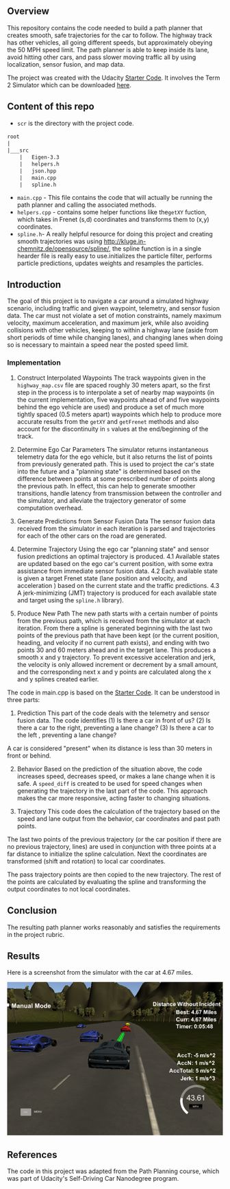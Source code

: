 ## Overview
This repository contains the code needed to build a path planner that creates smooth, safe trajectories for the car to follow. The highway track has other vehicles, all going different speeds, but approximately obeying the 50 MPH speed limit. The path planner is able to keep inside its lane, avoid hitting other cars, and pass slower moving traffic all by using localization, sensor fusion, and map data.

The project was created with the Udacity [Starter Code](https://github.com/udacity/CarND-Path-Planning-Project).
It involves the Term 2 Simulator which can be downloaded [here](https://github.com/udacity/self-driving-car-sim/releases/tag/T3_v1.2).

## Content of this repo
- `scr` is the directory with the project code.
```
root
|   
|___src
    |   Eigen-3.3
    |   helpers.h
    |   json.hpp
    |   main.cpp
    |   spline.h
```
  - `main.cpp` -  This file contains the code that will actually be running the path planner and calling the associated methods.
  - `helpers.cpp` - contains some helper functions like the`getXY` fuction, which takes in Frenet (s,d) coordinates and transforms them to (x,y) coordinates.
  - `spline.h`- A really helpful resource for doing this project and creating smooth trajectories was using http://kluge.in-chemnitz.de/opensource/spline/, the spline function is in a single hearder file is really easy to use.initializes the particle filter, performs particle predictions, updates weights and resamples the particles.

## Introduction
The goal of this project is to navigate a car around a simulated highway scenario, including traffic and given waypoint, telemetry, and sensor fusion data. The car must not violate a set of motion constraints, namely maximum velocity, maximum acceleration, and maximum jerk, while also avoiding collisions with other vehicles, keeping to within a highway lane (aside from short periods of time while changing lanes), and changing lanes when doing so is necessary to maintain a speed near the posted speed limit.

### Implementation

1. Construct Interpolated Waypoints 
The track waypoints given in the `highway_map.csv` file are spaced roughly 30 meters apart, so the first step in the process is to interpolate a set of nearby map waypoints (in the current implementation, five waypoints ahead of and five waypoints behind the ego vehicle are used) and produce a set of much more tightly spaced (0.5 meters apart) waypoints which help to produce more accurate results from the `getXY` and `getFrenet` methods and also account for the discontinuity in `s` values at the end/beginning of the track.

2. Determine Ego Car Parameters
The simulator returns instantaneous telemetry data for the ego vehicle, but it also returns the list of points from previously generated path. This is used to project the car's state into the future and a "planning state" is determined based on the difference between points at some prescribed number of points along the previous path. In effect, this can help to generate smoother transitions, handle latency from transmission between the controller and the simulator, and alleviate the trajectory generator of some computation overhead.

3. Generate Predictions from Sensor Fusion Data
The sensor fusion data received from the simulator in each iteration is parsed and trajectories for each of the other cars on the road are generated.

4. Determine Trajectory
Using the ego car "planning state" and sensor fusion predictions an optimal trajectory is produced. 
4.1  Available states are updated based on the ego car's current position, with some extra assistance from immediate sensor fusion data. 
4.2  Each available state is given a target Frenet state (lane position and velocity, and acceleration ) based on the current state and the traffic predictions. 
4.3  A jerk-minimizing (JMT) trajectory is produced for each available state and target  using the `spline.h` library).

5. Produce New Path
The new path starts with a certain number of points from the previous path, which is received from the simulator at each iteration. From there a spline is generated beginning with the last two points of the previous path that have been kept (or the current position, heading, and velocity if no current path exists), and ending with two points 30 and 60 meters ahead and in the target lane. This produces a smooth x and y trajectory. To prevent excessive acceleration and jerk, the velocity is only allowed increment or decrement by a small amount, and the corresponding next x and y points are calculated along the x and y splines created earlier. 

The code in main.cpp is based on the [Starter Code](https://github.com/udacity/CarND-Path-Planning-Project).
It can be understood in three parts:

1.  Prediction
This part of the code deals with the telemetry and sensor fusion data. The code identifies (1) Is there a car in front of us?  (2) Is there a car to the right, preventing a lane change?  (3) Is there a car to the left , preventing a lane change?

A car is considered "present" when its distance is less than 30 meters in front or behind.

2.  Behavior
Based on the prediction of the situation above, the code increases speed, decreases speed, or makes a lane change when it is safe. A `speed_diff` is created to be used for speed changes when generating the trajectory in the last part of the code. This approach makes the car more responsive, acting faster to changing situations.

3.  Trajectory
This code does the calculation of the trajectory based on the speed and lane output from the behavior, car coordinates and past path points.

The last two points of the previous trajectory (or the car position if there are no previous trajectory, lines) are used in conjunction with three points at a far distance to initialize the spline calculation. Next the coordinates are transformed (shift and rotation) to local car coordinates.

The pass trajectory points are then copied to the new trajectory. The rest of the points are calculated by evaluating the spline and transforming the output coordinates to not local coordinates.

## Conclusion

The resulting path planner works reasonably and satisfies the requirements in the project rubric. 

## Results
Here is a screenshot from the simulator with the car at 4.67 miles.

![4.67 miles](images/4p67_miles.png)

## References
The code in this project was adapted from the Path Planning course, which was part of Udacity's Self-Driving Car Nanodegree program.
